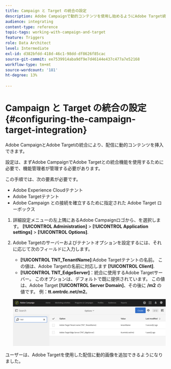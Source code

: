 ```yaml
---
title: Campaign と Target の統合の設定
description: Adobe Campaignで動的コンテンツを使用し始めるようにAdobe Target統合を設定する方法について説明します。
audience: integrating
content-type: reference
topic-tags: working-with-campaign-and-target
feature: Triggers
role: Data Architect
level: Intermediate
exl-id: d382bfdd-418d-46c1-98dd-df8626f85cac
source-git-commit: ee7539914aba9df9e7d46144e437c477a7e52168
workflow-type: tm+mt
source-wordcount: '181'
ht-degree: 13%

---
```


# Campaign と Target の統合の設定{#configuring-the-campaign-target-integration}

Adobe CampaignとAdobe Targetの統合により、配信に動的コンテンツを挿入できます。

設定は、まずAdobe CampaignでAdobe Targetとの統合機能を使用するために必要で、機能管理者が管理する必要があります。

この手順では、次の要素が必要です。

* Adobe Experience Cloudテナント
* Adobe Targetテナント
* Adobe Campaign との接続を確立するために指定された Adobe Target ローボックス

1. 詳細設定メニューの左上隅にあるAdobe Campaignロゴから、を選択します。 **[!UICONTROL Administration]** > **[!UICONTROL Application settings]** > **[!UICONTROL Options]**.
1. Adobe Targetのサーバーおよびテナントオプションを設定するには、それに応じて次のフィールドに入力します。

   * **[!UICONTROL TNT_TenantName]**:Adobe Targetテナントの名前。 この値は、Adobe Targetの名前に対応します **[!UICONTROL Client]**.
   * **[!UICONTROL TNT_EdgeServer]**：統合に使用するAdobe Targetサーバー。 このオプションは、デフォルトで既に提供されています。 この値は、Adobe Target **[!UICONTROL Server Domain]**、その後に **/m2** の値です。 例：**tt.omtrdc.net/m2**。

   ![](assets/tar_options.png)

ユーザーは、Adobe Targetを使用した配信に動的画像を追加できるようになりました。
